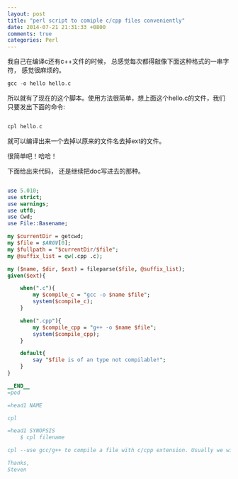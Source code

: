 ```yaml
---
layout: post
title: "perl script to comiple c/cpp files conveniently"
date: 2014-07-21 21:31:33 +0800
comments: true
categories: Perl
---
```

我自己在编译c还有c++文件的时候， 总感觉每次都得敲像下面这种格式的一串字符， 感觉很麻烦的。   

```c
gcc -o hello hello.c

```

所以就有了现在的这个脚本。使用方法很简单，想上面这个hello.c的文件，我们只要发出下面的命令:    

```c

cpl hello.c   

```

就可以编译出来一个去掉以原来的文件名去掉ext的文件。  

很简单吧！哈哈！  

下面给出来代码， 还是继续把doc写进去的那种。

```perl

use 5.010;
use strict;
use warnings;
use utf8;
use Cwd;
use File::Basename;

my $currentDir = getcwd;
my $file = $ARGV[0];
my $fullpath = "$currentDir/$file";
my @suffix_list = qw(.cpp .c);

my ($name, $dir, $ext) = fileparse($file, @suffix_list);
given($ext){

    when(".c"){
        my $compile_c = "gcc -o $name $file";
        system($compile_c);
    }

    when(".cpp"){
        my $compile_cpp = "g++ -o $name $file";
        system($compile_cpp);
    }

    default{
        say "$file is of an type not compilable!";
    }
}

__END__
=pod

=head1 NAME

cpl

=head1 SYNOPSIS
    $ cpl filename

cpl --use gcc/g++ to compile a file with c/cpp extension. Usually we will do things like "gcc -o hello hello.c", but with this scipt, we can just issue command like this, "gcp hello.c";

Thanks,
Steven

```
